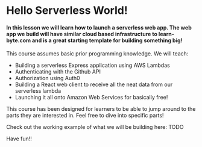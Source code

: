 
# Hello Serverless World!

#### In this lesson we will learn how to launch a serverless web app. The web app we build will have similar cloud based infrastructure to learn-byte.com and is a great starting template for building something big!

This course assumes basic prior programming knowledge.  We will teach: 

- Building a serverless Express application using AWS Lambdas
- Authenticating with the Github API
- Authorization using Auth0
- Building a React web client to receive all the neat data from our serverless lambda
- Launching it all onto Amazon Web Services for basically free!

This course has been designed for learners to be able to jump around to the parts they are interested in.  Feel free to dive into specific parts!

Check out the working example of what we will be building here: TODO

Have fun!!